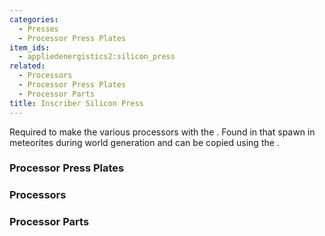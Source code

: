 ```yaml
---
categories:
  - Presses
  - Processor Press Plates
item_ids:
  - appliedenergistics2:silicon_press
related:
  - Processors
  - Processor Press Plates
  - Processor Parts
title: Inscriber Silicon Press
---
```


Required to make the various processors with the <ItemLink
id="appliedenergistics2:inscriber"/>. Found in <ItemLink
id="appliedenergistics2:sky_stone_chest"/> that spawn in meteorites
during world generation and can be copied using the <ItemLink
id="appliedenergistics2:inscriber"/>.

<RecipeFor id="appliedenergistics2:silicon_press" />

### Processor Press Plates

<CategoryIndex category="Processor Press Plates" />

### Processors

<CategoryIndex category="Processors" />

### Processor Parts

<CategoryIndex category="Processor Parts" />
